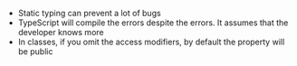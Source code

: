 - Static typing can prevent a lot of bugs
- TypeScript will compile the errors despite the errors. It assumes that the developer knows more
- In classes, if you omit the access modifiers, by default the property will be public
